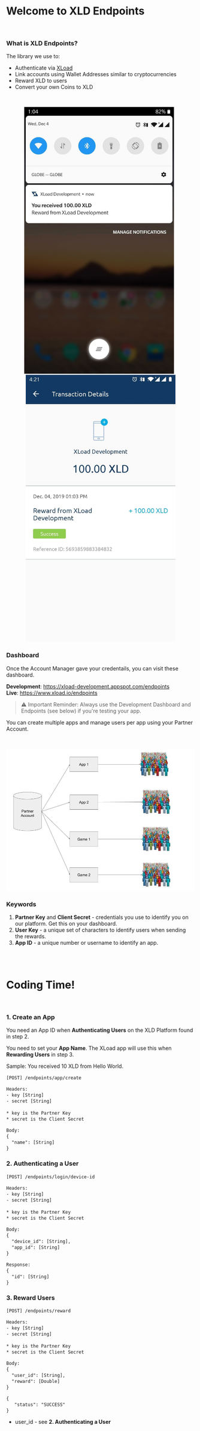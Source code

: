 # Welcome to XLD Endpoints

<br/>

### What is XLD Endpoints?

The library we use to:
- Authenticate via [XLoad](https://www.xload.io)
- Link accounts using Wallet Addresses similar to cryptocurrencies
- Reward XLD to users
- Convert your own Coins to XLD

<br/>
<p align="center">
  <img width="400" src="https://raw.githubusercontent.com/XLDTechLabs/XLD-Endpoints/master/assets/reward-1.jpg"/>
  &nbsp
  <img width="400" src="https://raw.githubusercontent.com/XLDTechLabs/XLD-Endpoints/master/assets/reward-2.jpg"/>
</p>

### Dashboard

Once the Account Manager gave your credentails, you can visit these dashboard.

**Development**: https://xload-development.appspot.com/endpoints<br/>
**Live**: https://www.xload.io/endpoints

> :warning: Important Reminder: Always use the Development Dashboard and Endpoints (see below) if you're testing your app.


You can create multiple apps and manage users per app using your Partner Account.

<br/>
<p align="center">
  <img width="800" src="https://raw.githubusercontent.com/XLDTechLabs/XLD-Endpoints/master/assets/apps-and-users.jpg"/>
</p>


### Keywords

1. **Partner Key** and **Client Secret** - credentials you use to identify you on our platform. Get this on your dashboard.
2. **User Key** - a unique set of characters to identify users when sending the rewards.
3. **App ID** - a unique number or username to identify an app.

<br/><br/>

# Coding Time!

<br/>

### 1. Create an App

You need an App ID when **Authenticating Users** on the XLD Platform found in step 2.
 
You need to set your **App Name**. The XLoad app will use this when **Rewarding Users** in step 3.

Sample: You received 10 XLD from Hello World.

```
[POST] /endpoints/app/create
```

```
Headers:
- key [String]
- secret [String]

* key is the Partner Key
* secret is the Client Secret
```
 
```
Body:
{
  "name": [String]
}
```

### 2. Authenticating a User

```
[POST] /endpoints/login/device-id
```

```
Headers:
- key [String]
- secret [String]

* key is the Partner Key
* secret is the Client Secret
```
 
```
Body:
{
  "device_id": [String],
  "app_id": [String]
}
```

```
Response:
{
  "id": [String]
}
```

### 3. Reward Users

```
[POST] /endpoints/reward
```

```
Headers:
- key [String]
- secret [String]

* key is the Partner Key
* secret is the Client Secret
```

```
Body:
{
  "user_id": [String],
  "reward": [Double]
}
```

```
{
   "status": "SUCCESS"
}
```
* user_id - see **2. Authenticating a User**
```
